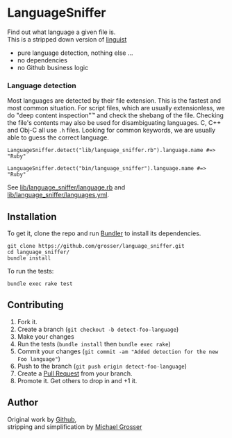 # LanguageSniffer

Find out what language a given file is.<br/>
This is a stripped down version of [linguist](https://github.com/github/linguist)

 - pure language detection, nothing else ...
 - no dependencies
 - no Github business logic

### Language detection

Most languages are detected by their file extension. This is the fastest and most common situation. For script files, which are usually extensionless, we do "deep content inspection"™ and check the shebang of the file. Checking the file's contents may also be used for disambiguating languages. C, C++ and Obj-C all use `.h` files. Looking for common keywords, we are usually able to guess the correct language.

    LanguageSniffer.detect("lib/language_sniffer.rb").language.name #=> "Ruby"

    LanguageSniffer.detect("bin/language_sniffer").language.name #=> "Ruby"

See [lib/language_sniffer/language.rb](https://github.com/grosser/language_sniffer/blob/master/lib/language_sniffer/language.rb) and [lib/language_sniffer/languages.yml](https://github.com/github/language_sniffer/blob/master/lib/language_sniffer/languages.yml).

## Installation

To get it, clone the repo and run [Bundler](http://gembundler.com/) to install its dependencies.

    git clone https://github.com/grosser/language_sniffer.git
    cd language_sniffer/
    bundle install

To run the tests:

    bundle exec rake test

## Contributing

1. Fork it.
2. Create a branch (`git checkout -b detect-foo-language`)
3. Make your changes
4. Run the tests (`bundle install` then `bundle exec rake`)
5. Commit your changes (`git commit -am "Added detection for the new Foo language"`)
6. Push to the branch (`git push origin detect-foo-language`)
7. Create a [Pull Request](http://help.github.com/pull-requests/) from your branch.
8. Promote it. Get others to drop in and +1 it.

## Author
Original work by [Github](http://github.com),<br/>
stripping and simplification by [Michael Grosser](http://grosser.it)
